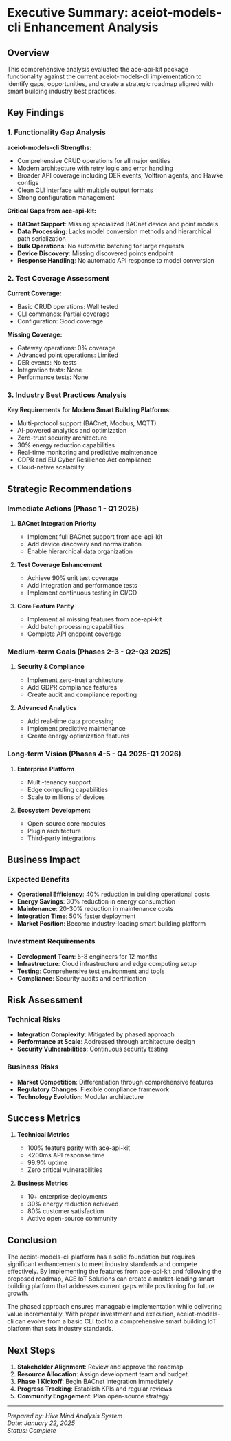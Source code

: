 # Executive Summary: aceiot-models-cli Enhancement Analysis

## Overview
This comprehensive analysis evaluated the ace-api-kit package functionality against the current aceiot-models-cli implementation to identify gaps, opportunities, and create a strategic roadmap aligned with smart building industry best practices.

## Key Findings

### 1. Functionality Gap Analysis

**aceiot-models-cli Strengths:**
- Comprehensive CRUD operations for all major entities
- Modern architecture with retry logic and error handling
- Broader API coverage including DER events, Volttron agents, and Hawke configs
- Clean CLI interface with multiple output formats
- Strong configuration management

**Critical Gaps from ace-api-kit:**
- **BACnet Support**: Missing specialized BACnet device and point models
- **Data Processing**: Lacks model conversion methods and hierarchical path serialization
- **Bulk Operations**: No automatic batching for large requests
- **Device Discovery**: Missing discovered points endpoint
- **Response Handling**: No automatic API response to model conversion

### 2. Test Coverage Assessment

**Current Coverage:**
- Basic CRUD operations: Well tested
- CLI commands: Partial coverage
- Configuration: Good coverage

**Missing Coverage:**
- Gateway operations: 0% coverage
- Advanced point operations: Limited
- DER events: No tests
- Integration tests: None
- Performance tests: None

### 3. Industry Best Practices Analysis

**Key Requirements for Modern Smart Building Platforms:**
- Multi-protocol support (BACnet, Modbus, MQTT)
- AI-powered analytics and optimization
- Zero-trust security architecture
- 30% energy reduction capabilities
- Real-time monitoring and predictive maintenance
- GDPR and EU Cyber Resilience Act compliance
- Cloud-native scalability

## Strategic Recommendations

### Immediate Actions (Phase 1 - Q1 2025)

1. **BACnet Integration Priority**
   - Implement full BACnet support from ace-api-kit
   - Add device discovery and normalization
   - Enable hierarchical data organization

2. **Test Coverage Enhancement**
   - Achieve 90% unit test coverage
   - Add integration and performance tests
   - Implement continuous testing in CI/CD

3. **Core Feature Parity**
   - Implement all missing features from ace-api-kit
   - Add batch processing capabilities
   - Complete API endpoint coverage

### Medium-term Goals (Phases 2-3 - Q2-Q3 2025)

1. **Security & Compliance**
   - Implement zero-trust architecture
   - Add GDPR compliance features
   - Create audit and compliance reporting

2. **Advanced Analytics**
   - Add real-time data processing
   - Implement predictive maintenance
   - Create energy optimization features

### Long-term Vision (Phases 4-5 - Q4 2025-Q1 2026)

1. **Enterprise Platform**
   - Multi-tenancy support
   - Edge computing capabilities
   - Scale to millions of devices

2. **Ecosystem Development**
   - Open-source core modules
   - Plugin architecture
   - Third-party integrations

## Business Impact

### Expected Benefits
- **Operational Efficiency**: 40% reduction in building operational costs
- **Energy Savings**: 30% reduction in energy consumption
- **Maintenance**: 20-30% reduction in maintenance costs
- **Integration Time**: 50% faster deployment
- **Market Position**: Become industry-leading smart building platform

### Investment Requirements
- **Development Team**: 5-8 engineers for 12 months
- **Infrastructure**: Cloud infrastructure and edge computing setup
- **Testing**: Comprehensive test environment and tools
- **Compliance**: Security audits and certification

## Risk Assessment

### Technical Risks
- **Integration Complexity**: Mitigated by phased approach
- **Performance at Scale**: Addressed through architecture design
- **Security Vulnerabilities**: Continuous security testing

### Business Risks
- **Market Competition**: Differentiation through comprehensive features
- **Regulatory Changes**: Flexible compliance framework
- **Technology Evolution**: Modular architecture

## Success Metrics

1. **Technical Metrics**
   - 100% feature parity with ace-api-kit
   - <200ms API response time
   - 99.9% uptime
   - Zero critical vulnerabilities

2. **Business Metrics**
   - 10+ enterprise deployments
   - 30% energy reduction achieved
   - 80% customer satisfaction
   - Active open-source community

## Conclusion

The aceiot-models-cli platform has a solid foundation but requires significant enhancements to meet industry standards and compete effectively. By implementing the features from ace-api-kit and following the proposed roadmap, ACE IoT Solutions can create a market-leading smart building platform that addresses current gaps while positioning for future growth.

The phased approach ensures manageable implementation while delivering value incrementally. With proper investment and execution, aceiot-models-cli can evolve from a basic CLI tool to a comprehensive smart building IoT platform that sets industry standards.

## Next Steps

1. **Stakeholder Alignment**: Review and approve the roadmap
2. **Resource Allocation**: Assign development team and budget
3. **Phase 1 Kickoff**: Begin BACnet integration immediately
4. **Progress Tracking**: Establish KPIs and regular reviews
5. **Community Engagement**: Plan open-source strategy

---

*Prepared by: Hive Mind Analysis System*  
*Date: January 22, 2025*  
*Status: Complete*